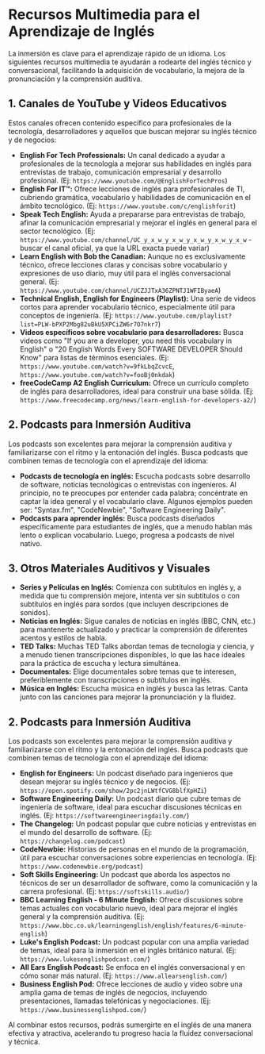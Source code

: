 
# Recursos Multimedia para el Aprendizaje de Inglés

La inmersión es clave para el aprendizaje rápido de un idioma. Los siguientes recursos multimedia te ayudarán a rodearte del inglés técnico y conversacional, facilitando la adquisición de vocabulario, la mejora de la pronunciación y la comprensión auditiva.

## 1. Canales de YouTube y Videos Educativos

Estos canales ofrecen contenido específico para profesionales de la tecnología, desarrolladores y aquellos que buscan mejorar su inglés técnico y de negocios:

*   **English For Tech Professionals:** Un canal dedicado a ayudar a profesionales de la tecnología a mejorar sus habilidades en inglés para entrevistas de trabajo, comunicación empresarial y desarrollo profesional. (Ej: `https://www.youtube.com/@EnglishForTechPros`)
*   **English For IT™:** Ofrece lecciones de inglés para profesionales de TI, cubriendo gramática, vocabulario y habilidades de comunicación en el ámbito tecnológico. (Ej: `https://www.youtube.com/c/englishforit`)
*   **Speak Tech English:** Ayuda a prepararse para entrevistas de trabajo, afinar la comunicación empresarial y mejorar el inglés en general para el sector tecnológico. (Ej: `https://www.youtube.com/channel/UC_y_x_w_y_x_w_y_x_w_y_x_w_y_x_w` - buscar el canal oficial, ya que la URL exacta puede variar)
*   **Learn English with Bob the Canadian:** Aunque no es exclusivamente técnico, ofrece lecciones claras y concisas sobre vocabulario y expresiones de uso diario, muy útil para el inglés conversacional general. (Ej: `https://www.youtube.com/channel/UCZJJTxA36ZPNTJ1WFIByaeA`)
*   **Technical English, English for Engineers (Playlist):** Una serie de videos cortos para aprender vocabulario técnico, especialmente útil para conceptos de ingeniería. (Ej: `https://www.youtube.com/playlist?list=PLW-bPXP2Mbg82uBkU5XPCiZW6r7O7nkr7`)
*   **Videos específicos sobre vocabulario para desarrolladores:** Busca videos como "If you are a developer, you need this vocabulary in English" o "20 English Words Every SOFTWARE DEVELOPER Should Know" para listas de términos esenciales. (Ej: `https://www.youtube.com/watch?v=9fkLbqZcvcE`, `https://www.youtube.com/watch?v=fooBj0nkdak`)
*   **freeCodeCamp A2 English Curriculum:** Ofrece un currículo completo de inglés para desarrolladores, ideal para construir una base sólida. (Ej: `https://www.freecodecamp.org/news/learn-english-for-developers-a2/`)

## 2. Podcasts para Inmersión Auditiva

Los podcasts son excelentes para mejorar la comprensión auditiva y familiarizarse con el ritmo y la entonación del inglés. Busca podcasts que combinen temas de tecnología con el aprendizaje del idioma:

*   **Podcasts de tecnología en inglés:** Escucha podcasts sobre desarrollo de software, noticias tecnológicas o entrevistas con ingenieros. Al principio, no te preocupes por entender cada palabra; concéntrate en captar la idea general y el vocabulario clave. Algunos ejemplos pueden ser: "Syntax.fm", "CodeNewbie", "Software Engineering Daily".
*   **Podcasts para aprender inglés:** Busca podcasts diseñados específicamente para estudiantes de inglés, que a menudo hablan más lento o explican vocabulario. Luego, progresa a podcasts de nivel nativo.

## 3. Otros Materiales Auditivos y Visuales

*   **Series y Películas en Inglés:** Comienza con subtítulos en inglés y, a medida que tu comprensión mejore, intenta ver sin subtítulos o con subtítulos en inglés para sordos (que incluyen descripciones de sonidos).
*   **Noticias en Inglés:** Sigue canales de noticias en inglés (BBC, CNN, etc.) para mantenerte actualizado y practicar la comprensión de diferentes acentos y estilos de habla.
*   **TED Talks:** Muchas TED Talks abordan temas de tecnología y ciencia, y a menudo tienen transcripciones disponibles, lo que las hace ideales para la práctica de escucha y lectura simultánea.
*   **Documentales:** Elige documentales sobre temas que te interesen, preferiblemente con transcripciones o subtítulos en inglés.
*   **Música en Inglés:** Escucha música en inglés y busca las letras. Canta junto con las canciones para mejorar la pronunciación y la fluidez.



## 2. Podcasts para Inmersión Auditiva

Los podcasts son excelentes para mejorar la comprensión auditiva y familiarizarse con el ritmo y la entonación del inglés. Busca podcasts que combinen temas de tecnología con el aprendizaje del idioma:

*   **English for Engineers:** Un podcast diseñado para ingenieros que desean mejorar su inglés técnico y de negocios. (Ej: `https://open.spotify.com/show/2pc2jnLWtfCVG8blfXpHZi`)
*   **Software Engineering Daily:** Un podcast diario que cubre temas de ingeniería de software, ideal para escuchar discusiones técnicas en inglés. (Ej: `https://softwareengineeringdaily.com/`)
*   **The Changelog:** Un podcast popular que cubre noticias y entrevistas en el mundo del desarrollo de software. (Ej: `https://changelog.com/podcast`)
*   **CodeNewbie:** Historias de personas en el mundo de la programación, útil para escuchar conversaciones sobre experiencias en tecnología. (Ej: `https://www.codenewbie.org/podcast`)
*   **Soft Skills Engineering:** Un podcast que aborda los aspectos no técnicos de ser un desarrollador de software, como la comunicación y la carrera profesional. (Ej: `https://softskills.audio/`)
*   **BBC Learning English - 6 Minute English:** Ofrece discusiones sobre temas actuales con vocabulario nuevo, ideal para mejorar el inglés general y la comprensión auditiva. (Ej: `https://www.bbc.co.uk/learningenglish/english/features/6-minute-english`)
*   **Luke's English Podcast:** Un podcast popular con una amplia variedad de temas, ideal para la inmersión en el inglés británico natural. (Ej: `https://www.lukesenglishpodcast.com/`)
*   **All Ears English Podcast:** Se enfoca en el inglés conversacional y en cómo sonar más natural. (Ej: `https://www.allearsenglish.com/`)
*   **Business English Pod:** Ofrece lecciones de audio y video sobre una amplia gama de temas de inglés de negocios, incluyendo presentaciones, llamadas telefónicas y negociaciones. (Ej: `https://www.businessenglishpod.com/`)

Al combinar estos recursos, podrás sumergirte en el inglés de una manera efectiva y atractiva, acelerando tu progreso hacia la fluidez conversacional y técnica.

